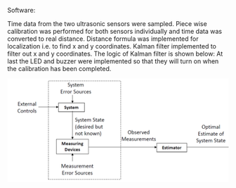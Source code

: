 Software:


Time data from the two ultrasonic sensors were sampled.
Piece wise calibration was performed for both sensors individually and time data was converted to real distance.
Distance formula was implemented for localization i.e. to find x and y coordinates.
Kalman filter implemented to filter out x and y coordinates. The logic of Kalman filter is shown below:
At last the LED and buzzer were implemented so that they will turn on when the calibration has been completed.


![_](https://github.com/spanthr/F1_10th_Level3_ADAS_Algorithm_ACC_ALC/blob/main/Code/Images/5.png)
